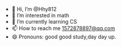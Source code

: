 - 👋 Hi, I’m @Hhy812
- 👀 I’m interested in math
- 🌱 I’m currently learning CS
- 📫 How to reach me 1572878897@qq.com
- 😄 Pronouns: good good study,day day up.


<!---
Hhy812/Hhy812 is a ✨ special ✨ repository because its `README.md` (this file) appears on your GitHub profile.
You can click the Preview link to take a look at your changes.
--->

